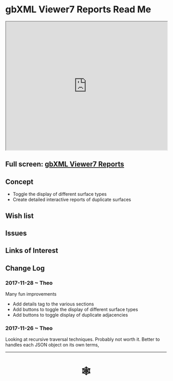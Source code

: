 <span style=display:none; >[You are now in a GitHub source code view - click this link to view Read Me file as a web page](http://www.ladybug.tools/spider/index.html#read-gbxml/gbxml-viewer/r7/gbxml-viewer7-07-reports/README.md "View file as a web page." ) </span>

# gbXML Viewer7 Reports Read Me


<iframe class=iframeReadMe src=http://www.ladybug.tools/spider/read-gbxml/gbxml-viewer/r7/gbxml-viewer7-07-reports/gbxml-viewer7-07-reports.html width=100% height=400px >Iframes are not displayed on github.com</iframe>


## Full screen: [gbXML Viewer7 Reports]( http://www.ladybug.tools/spider/read-gbxml/gbxml-viewer/r7/gbxml-viewer7-07-reports/gbxml-viewer7-07-reports.html)


## Concept

* Toggle the display of different surface types
* Create detailed interactive reports of duplicate surfaces

## Wish list



## Issues



## Links of Interest



## Change Log


### 2017-11-28 ~ Theo

Many fun improvements

* Add details tag to the various sections
* Add buttons to toggle the display of different surface types
* Add buttons to toggle display of duplicate adjacencies

### 2017-11-26 ~ Theo

Looking at recursive traversal techniques. Probably not worth it. Better to handles each JSON object on its own terms,




***


# <center title="hello!" ><a href=javascript:window.scrollTo(0,0); style=text-decoration:none; > &#x1f578; </a></center>




